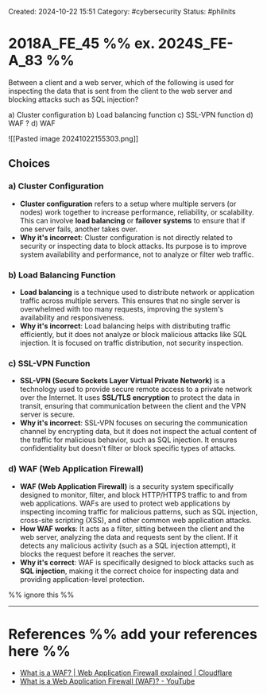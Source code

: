 Created: 2024-10-22 15:51
Category: #cybersecurity
Status: #philnits



# 2018A_FE_45 %% ex. 2024S_FE-A_83 %%

Between a client and a web server, which of the following is used for inspecting the data that is sent from the client to the web server and blocking attacks such as SQL injection?

a) Cluster configuration
b) Load balancing function
c) SSL-VPN function
d) WAF
?
d) WAF

![[Pasted image 20241022155303.png]]

## Choices

### a) Cluster Configuration

- **Cluster configuration** refers to a setup where multiple servers (or nodes) work together to increase performance, reliability, or scalability. This can involve **load balancing** or **failover systems** to ensure that if one server fails, another takes over.
- **Why it's incorrect**: Cluster configuration is not directly related to security or inspecting data to block attacks. Its purpose is to improve system availability and performance, not to analyze or filter web traffic.

### b) Load Balancing Function

- **Load balancing** is a technique used to distribute network or application traffic across multiple servers. This ensures that no single server is overwhelmed with too many requests, improving the system's availability and responsiveness.
- **Why it's incorrect**: Load balancing helps with distributing traffic efficiently, but it does not analyze or block malicious attacks like SQL injection. It is focused on traffic distribution, not security inspection.

### c) SSL-VPN Function

- **SSL-VPN (Secure Sockets Layer Virtual Private Network)** is a technology used to provide secure remote access to a private network over the Internet. It uses **SSL/TLS encryption** to protect the data in transit, ensuring that communication between the client and the VPN server is secure.
- **Why it's incorrect**: SSL-VPN focuses on securing the communication channel by encrypting data, but it does not inspect the actual content of the traffic for malicious behavior, such as SQL injection. It ensures confidentiality but doesn't filter or block specific types of attacks.

### d) WAF (Web Application Firewall)

- **WAF (Web Application Firewall)** is a security system specifically designed to monitor, filter, and block HTTP/HTTPS traffic to and from web applications. WAFs are used to protect web applications by inspecting incoming traffic for malicious patterns, such as SQL injection, cross-site scripting (XSS), and other common web application attacks.
- **How WAF works**: It acts as a filter, sitting between the client and the web server, analyzing the data and requests sent by the client. If it detects any malicious activity (such as a SQL injection attempt), it blocks the request before it reaches the server.
- **Why it's correct**: WAF is specifically designed to block attacks such as **SQL injection**, making it the correct choice for inspecting data and providing application-level protection.



%% ignore this %%
<!--SR:!2025-03-10,15,290-->
---









# References %% add your references here %%
- [What is a WAF? | Web Application Firewall explained | Cloudflare](https://www.cloudflare.com/learning/ddos/glossary/web-application-firewall-waf/)
- [What is a Web Application Firewall (WAF)? - YouTube](https://youtu.be/p8CQcF_9280?feature=shared)